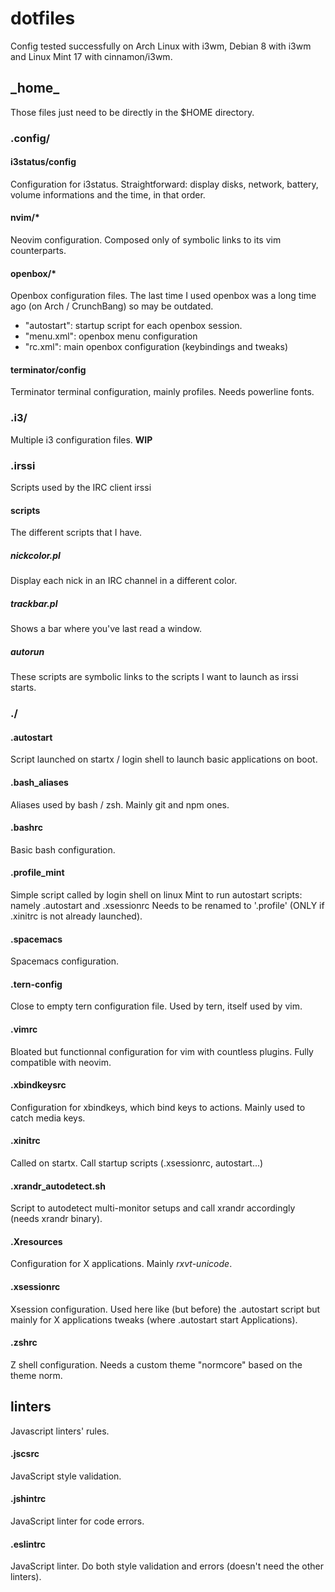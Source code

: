 # dotfiles

Config tested successfully on Arch Linux with i3wm, Debian 8 with i3wm and Linux Mint 17 with cinnamon/i3wm.

## \_home\_
Those files just need to be directly in the $HOME directory.

### .config/
#### i3status/config
Configuration for i3status. Straightforward: display disks, network, battery, volume informations and the time, in that order.

#### nvim/*
Neovim configuration. Composed only of symbolic links to its vim counterparts.

#### openbox/*
Openbox configuration files. The last time I used openbox was a long time ago (on Arch / CrunchBang) so may be outdated.
 - "autostart": startup script for each openbox session.
 - "menu.xml": openbox menu configuration
 - "rc.xml": main openbox configuration (keybindings and tweaks)

#### terminator/config
Terminator terminal configuration, mainly profiles. Needs powerline fonts.

### .i3/
Multiple i3 configuration files.
__WIP__

### .irssi
Scripts used by the IRC client irssi

#### scripts
The different scripts that I have.

##### nickcolor.pl
Display each nick in an IRC channel in a different color.

##### trackbar.pl
Shows a bar where you've last read a window.

##### autorun
These scripts are symbolic links to the scripts I want to launch as irssi starts.

### ./
#### .autostart
Script launched on startx / login shell to launch basic applications on boot.

#### .bash_aliases
Aliases used by bash / zsh. Mainly git and npm ones.

#### .bashrc
Basic bash configuration.

#### .profile_mint
Simple script called by login shell on linux Mint to run autostart scripts: namely .autostart and .xsessionrc
Needs to be renamed to '.profile' (ONLY if .xinitrc is not already launched).

#### .spacemacs
Spacemacs configuration.

#### .tern-config
Close to empty tern configuration file. Used by tern, itself used by vim.

#### .vimrc
Bloated but functionnal configuration for vim with countless plugins. Fully compatible with neovim.

#### .xbindkeysrc
Configuration for xbindkeys, which bind keys to actions. Mainly used to catch media keys.

#### .xinitrc
Called on startx. Call startup scripts (.xsessionrc, autostart...)

#### .xrandr\_autodetect.sh
Script to autodetect multi-monitor setups and call xrandr accordingly (needs xrandr binary).

#### .Xresources
Configuration for X applications. Mainly _rxvt-unicode_.

#### .xsessionrc
Xsession configuration. Used here like (but before) the .autostart script but mainly for X applications tweaks (where .autostart start Applications).

#### .zshrc
Z shell configuration. Needs a custom theme "normcore" based on the theme norm.

## linters
Javascript linters' rules.

#### .jscsrc
JavaScript style validation.

#### .jshintrc
JavaScript linter for code errors.

#### .eslintrc
JavaScript linter. Do both style validation and errors (doesn't need the other linters).
